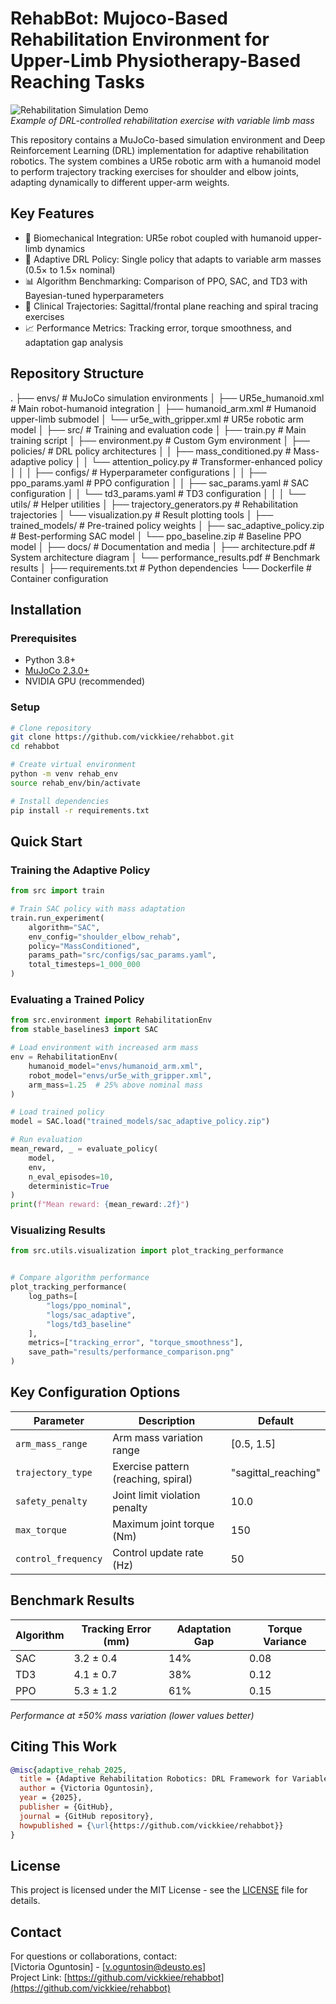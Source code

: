 # RehabBot: Mujoco-Based Rehabilitation Environment for Upper-Limb Physiotherapy-Based Reaching Tasks

![Rehabilitation Simulation Demo](docs/demo.gif)  
*Example of DRL-controlled rehabilitation exercise with variable limb mass*

This repository contains a MuJoCo-based simulation environment and Deep Reinforcement Learning (DRL) implementation for adaptive rehabilitation robotics. The system combines a UR5e robotic arm with a humanoid model to perform trajectory tracking exercises for shoulder and elbow joints, adapting dynamically to different upper-arm weights.

## Key Features
- 🦾 Biomechanical Integration: UR5e robot coupled with humanoid upper-limb dynamics
- 🧠 Adaptive DRL Policy: Single policy that adapts to variable arm masses (0.5× to 1.5× nominal)
- 📊 Algorithm Benchmarking: Comparison of PPO, SAC, and TD3 with Bayesian-tuned hyperparameters
- 🎯 Clinical Trajectories: Sagittal/frontal plane reaching and spiral tracing exercises
- 📈 Performance Metrics: Tracking error, torque smoothness, and adaptation gap analysis

## Repository Structure
.
├── envs/                         # MuJoCo simulation environments
│   ├── UR5e_humanoid.xml         # Main robot-humanoid integration
│   ├── humanoid_arm.xml          # Humanoid upper-limb submodel
│   └── ur5e_with_gripper.xml     # UR5e robotic arm model
│
├── src/                          # Training and evaluation code
│   ├── train.py                  # Main training script
│   ├── environment.py            # Custom Gym environment
│   ├── policies/                 # DRL policy architectures
│   │   ├── mass_conditioned.py   # Mass-adaptive policy
│   │   └── attention_policy.py   # Transformer-enhanced policy
│   │
│   ├── configs/                  # Hyperparameter configurations
│   │   ├── ppo_params.yaml       # PPO configuration
│   │   ├── sac_params.yaml       # SAC configuration
│   │   └── td3_params.yaml       # TD3 configuration
│   │
│   └── utils/                    # Helper utilities
│       ├── trajectory_generators.py # Rehabilitation trajectories
│       └── visualization.py      # Result plotting tools
│
├── trained_models/               # Pre-trained policy weights
│   ├── sac_adaptive_policy.zip   # Best-performing SAC model
│   └── ppo_baseline.zip          # Baseline PPO model
│
├── docs/                         # Documentation and media
│   ├── architecture.pdf          # System architecture diagram
│   └── performance_results.pdf   # Benchmark results
│
├── requirements.txt              # Python dependencies
└── Dockerfile                    # Container configuration
## Installation

### Prerequisites
- Python 3.8+
- [MuJoCo 2.3.0+](https://mujoco.org/)
- NVIDIA GPU (recommended)

### Setup
```bash
# Clone repository
git clone https://github.com/vickkiee/rehabbot.git 
cd rehabbot

# Create virtual environment
python -m venv rehab_env
source rehab_env/bin/activate

# Install dependencies
pip install -r requirements.txt
```

## Quick Start


### Training the Adaptive Policy

```python
from src import train

# Train SAC policy with mass adaptation
train.run_experiment(
    algorithm="SAC",
    env_config="shoulder_elbow_rehab",
    policy="MassConditioned",
    params_path="src/configs/sac_params.yaml",
    total_timesteps=1_000_000
)
```

### Evaluating a Trained Policy

```python
from src.environment import RehabilitationEnv
from stable_baselines3 import SAC

# Load environment with increased arm mass
env = RehabilitationEnv(
    humanoid_model="envs/humanoid_arm.xml",
    robot_model="envs/ur5e_with_gripper.xml",
    arm_mass=1.25  # 25% above nominal mass
)

# Load trained policy
model = SAC.load("trained_models/sac_adaptive_policy.zip")

# Run evaluation
mean_reward, _ = evaluate_policy(
    model, 
    env, 
    n_eval_episodes=10,
    deterministic=True
)
print(f"Mean reward: {mean_reward:.2f}")
```

### Visualizing Results
```python
from src.utils.visualization import plot_tracking_performance


# Compare algorithm performance
plot_tracking_performance(
    log_paths=[
        "logs/ppo_nominal",
        "logs/sac_adaptive",
        "logs/td3_baseline"
    ],
    metrics=["tracking_error", "torque_smoothness"],
    save_path="results/performance_comparison.png"
)
```

## Key Configuration Options
| Parameter | Description | Default |
|-----------|-------------|---------|
| `arm_mass_range` | Arm mass variation range | [0.5, 1.5] |
| `trajectory_type` | Exercise pattern (reaching, spiral) | "sagittal_reaching" |
| `safety_penalty` | Joint limit violation penalty | 10.0 |
| `max_torque` | Maximum joint torque (Nm) | 150 |
| `control_frequency` | Control update rate (Hz) | 50 |

## Benchmark Results
| Algorithm | Tracking Error (mm) | Adaptation Gap | Torque Variance |
|-----------|----------------------|----------------|-----------------|
| SAC | 3.2 ± 0.4 | 14% | 0.08 |
| TD3 | 4.1 ± 0.7 | 38% | 0.12 |
| PPO | 5.3 ± 1.2 | 61% | 0.15 |

*Performance at ±50% mass variation (lower values better)*

## Citing This Work
```bibtex
@misc{adaptive_rehab_2025,
  title = {Adaptive Rehabilitation Robotics: DRL Framework for Variable-Load Trajectory Tracking},
  author = {Victoria Oguntosin},
  year = {2025},
  publisher = {GitHub},
  journal = {GitHub repository},
  howpublished = {\url{https://github.com/vickkiee/rehabbot}}
}
```

## License
This project is licensed under the MIT License - see the [LICENSE](LICENSE) file for details.

## Contact
For questions or collaborations, contact:  
[Victoria Oguntosin] - [v.oguntosin@deusto.es]  
Project Link: [https://github.com/vickkiee/rehabbot](https://github.com/vickkiee/rehabbot)
